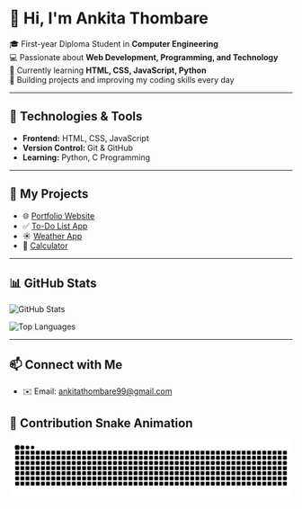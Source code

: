 

# 👋 Hi, I'm Ankita Thombare  

🎓 First-year Diploma Student in **Computer Engineering**  
💻 Passionate about **Web Development, Programming, and Technology**  
🌱 Currently learning **HTML, CSS, JavaScript, Python**  
🚀 Building projects and improving my coding skills every day  

---

## 🔧 Technologies & Tools
- **Frontend:** HTML, CSS, JavaScript  
- **Version Control:** Git & GitHub  
- **Learning:** Python, C Programming  

---

## 📂 My Projects
- 🌐 [Portfolio Website](https://github.com/ankitathombare99-byte/Portfolio)  
- ✅ [To-Do List App](https://github.com/ankitathombare99-byte/todo-list)  
- ☀️ [Weather App](https://github.com/ankitathombare99-byte/weather-app)  
- 🧮 [Calculator](https://github.com/ankitathombare99-byte/calculator)  

---

## 📊 GitHub Stats
![GitHub Stats](https://github-readme-stats.vercel.app/api?username=ankitathombare99-byte&show_icons=true&theme=tokyonight)  

![Top Languages](https://github-readme-stats.vercel.app/api/top-langs/?username=ankitathombare99-byte&layout=compact&theme=tokyonight)  

---

## 📫 Connect with Me
- ✉️ Email: ankitathombare99@gmail.com  

## 🐍 Contribution Snake Animation

![Snake animation](https://github.com/ankitathombare99-byte/ankitathombare99-byte/blob/output/github-contribution-grid-snake.svg)
